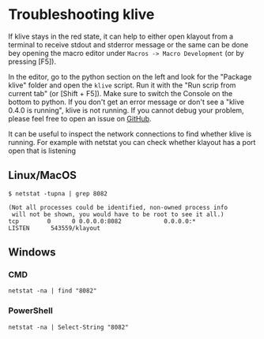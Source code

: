 # Troubleshooting klive

If klive stays in the red state, it can help to either open klayout from a terminal to receive stdout and stderror message or the same can be done
bey opening the macro editor under `Macros -> Macro Development` (or by pressing \[F5\]).

In the editor, go to the python section on the left and
look for the "Package klive" folder and open the `klive` script. Run it with the "Run scrip from current tab" (or \[Shift + F5\]).
Make sure to switch the Console on the bottom to python. If you don't get an error message or don't see a "klive 0.4.0 is running",
klive is not running. If you cannot debug your problem, please feel free to open an
issue on [GitHub](https://github.com/gdsfactory/klive/issues).

It can be useful to inspect the network connections to find whether klive is running. For example with netstat you can check whether klayout has a
port open that is listening

## Linux/MacOS

```
$ netstat -tupna | grep 8082
```
 
```
(Not all processes could be identified, non-owned process info
 will not be shown, you would have to be root to see it all.)
tcp        0      0 0.0.0.0:8082            0.0.0.0:*               LISTEN      543559/klayout 
```

## Windows

### CMD

```
netstat -na | find "8082"
```

### PowerShell

```
netstat -na | Select-String "8082"
```